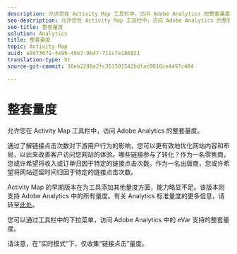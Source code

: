 ```yaml
---
description: 允许您在 Activity Map 工具栏中，访问 Adobe Analytics 的整套量度。
seo-description: 允许您在 Activity Map 工具栏中，访问 Adobe Analytics 的整套量度。
seo-title: 整套量度
solution: Analytics
title: 整套量度
topic: Activity Map
uuid: e8d73671-4e96-49e7-9b47-711cfe186821
translation-type: ht
source-git-commit: 38eb2298a2fc351591542bdfac9016ce4497c484

---
```



# 整套量度

允许您在 Activity Map 工具栏中，访问 Adobe Analytics 的整套量度。

通过了解链接点击次数对下游用户行为的影响，您可以更有效地优化网站内容和布局，以此来改善客户访问您网站的体验。哪些链接参与了转化？作为一名零售商，您或许希望将收入或订单归因于特定的链接点击次数。作为一名出版商，您或许希望将网站逗留时间归因于特定的链接点击次数。

Activity Map 的早期版本在为工具添加其他量度方面，能力略显不足。该版本则支持 Adobe Analytics 中的所有量度。有关 Analytics 标准量度的更多信息，请转至[此处](https://marketing.adobe.com/resources/help/zh_CN/reference/metrics.html)。

您可以通过工具栏中的下拉菜单，访问 Adobe Analytics 中的 eVar 支持的整套量度。

请注意，在“实时模式”下，仅收集“链接点击”量度。
